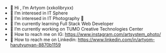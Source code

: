 - 👋 Hi , I’m Artyom (xxkolibryxx)
- 👀 I’m interesed in IT Sphere
- 👀 I’m interesed in IT Photography 📸
- 🌱 I’m currently learning Full Stack Web Developer
- 🔭 I’m currently working on TUMO Creative Technologies Center
- 📲 How to reach me on IG: https://www.instagram.com/artsystem_photo/
- 📲 How to reach me on Linkedin: https://www.linkedin.com/in/artyom-harutyunyan-8870b1159
<!--
**xxkolibryxx/xxkolibryxx** is a ✨ _special_ ✨ repository because its `README.md` (this file) appears on your GitHub profile.

Here are some ideas to get you started:

- 🔭 I’m currently working on ...
- 🌱 I’m currently learning ...
- 👯 I’m looking to collaborate on ...
- 🤔 I’m looking for help with ...
- 💬 Ask me about ...
- 📫 How to reach me: ...
- 😄 Pronouns: ...
- ⚡ Fun fact: ...
-->
